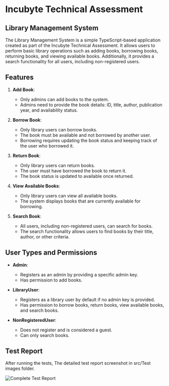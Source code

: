 # Incubyte Technical Assessment

## Library Management System

The Library Management System is a simple TypeScript-based application created as part of the Incubyte Technical Assessment. It allows users to perform basic library operations such as adding books, borrowing books, returning books, and viewing available books. Additionally, it provides a search functionality for all users, including non-registered users.

## Features

1. **Add Book**:
   - Only admins can add books to the system.
   - Admins need to provide the book details: ID, title, author, publication year, and availability status.

2. **Borrow Book**:
   - Only library users can borrow books.
   - The book must be available and not borrowed by another user.
   - Borrowing requires updating the book status and keeping track of the user who borrowed it.

3. **Return Book**:
   - Only library users can return books.
   - The user must have borrowed the book to return it.
   - The book status is updated to available once returned.

4. **View Available Books**:
   - Only library users can view all available books.
   - The system displays books that are currently available for borrowing.

5. **Search Book**:
   - All users, including non-registered users, can search for books.
   - The search functionality allows users to find books by their title, author, or other criteria.

## User Types and Permissions

- **Admin**:
  - Registers as an admin by providing a specific admin key.
  - Has permission to add books.

- **LibraryUser**:
  - Registers as a library user by default if no admin key is provided.
  - Has permission to borrow books, return books, view available books, and search books.

- **NonRegisteredUser**:
  - Does not register and is considered a guest.
  - Can only search books.

## Test Report

After running the tests, The detailed test report screenshot in src/Test images folder. 

![Complete Test Report](https://github.com/user-attachments/assets/89be57ba-0b96-461f-85ec-874577a77699)






